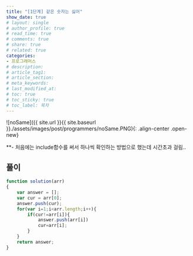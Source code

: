 ```yaml
---
title: "[1단계] 같은 숫자는 싫어"
show_date: true
# layout: single
# author_profile: true
# read_time: true
# comments: true
# share: true
# related: true
categories: 
- 프로그래머스
# description: 
# article_tag1: 
# article_section: 
# meta_keywords: 
# last_modified_at: 
# toc: true
# toc_sticky: true
# toc_label: 목차
--- 
```


![noSame]({{ site.url }}{{ site.baseurl }}./assets/images/post/programmers/noSame.PNG){: .align-center .open-new}

**- 처음에는 include함수를 써서 하나씩 확인하는 방법으로 했는데 시간초과 걸림..<br>

## 풀이
```js
function solution(arr)
{
    var answer = [];
    var cur = arr[0];
    answer.push(cur);
    for(var i=1;i<arr.length;i++){
        if(cur!=arr[i]){
            answer.push(arr[i])
            cur=arr[i];
        }
    }   
    return answer;
}
```
